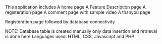 This application includes 
A home page
A Feature Description page
A registeration page
A comment page with sample video
A thanyou page

Registeration page followed by database connectivity 

NOTE: Database table is created manually only data insertion and retrieval is done here
Languages used: HTML, CSS, Javascript and PHP

